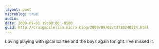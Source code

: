 ```yaml
---
layout: post
microblog: true
audio: 
date: 2009-09-01 19:00:00 -0500
guid: http://craigmcclellan.micro.blog/2009/09/02/t3720240524.html
---
```

Loving playing with @carlcartee and the boys again tonight. I've missed it.
